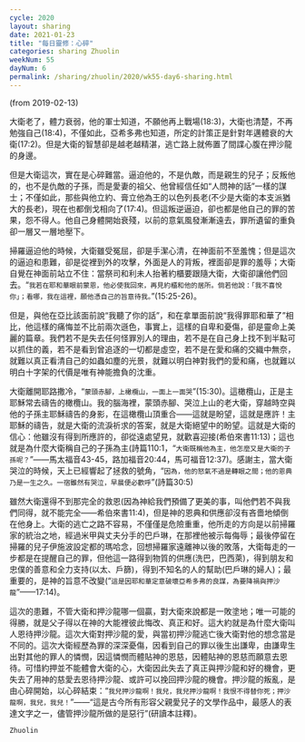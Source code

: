 ```yaml
---
cycle: 2020
layout: sharing
date: 2021-01-23
title: "每日靈修：心碎"
categories: sharing Zhuolin
weekNum: 55
dayNum: 6
permalink: /sharing/zhuolin/2020/wk55-day6-sharing.html
---
```

(from 2019-02-13)

大衛老了，體力衰弱，他的軍士知道，不願他再上戰場(18:3)，大衛也清楚，不再勉強自己(18:4)，不僅如此，亞希多弗也知道，所定的計策正是針對年邁體衰的大衛(17:2)。但是大衛的智慧卻是越老越精湛，逃亡路上就佈置了間諜心腹在押沙龍的身邊。  

但是大衛這次，實在是心碎難當。逼迫他的，不是仇敵，而是親生的兒子；反叛他的，也不是仇敵的子孫，而是愛妻的祖父、他曾經信任如“人問神的話”一樣的謀士；不僅如此，那些與他立約、膏立他為王的以色列長老(不少是大衛的本支派猶大的長老)，現在也都倒戈相向了(17:4)。但這叛逆逼迫，卻也都是他自己的罪的苦果，怨不得人。他自己身體開始衰殘，以前的意氣風發漸漸遠去，罪所遺留的重負卻一層又一層地壓下。  

掃羅逼迫他的時候，大衛雖受冤屈，卻是手潔心清，在神面前不至羞愧；但是這次的逼迫和患難，卻是從裡到外的攻擊，外面是人的背叛，裡面卻是罪的羞辱；大衛自覺在神面前站立不住：當祭司和利未人抬著約櫃要跟隨大衛，大衛卻讓他們回去。“`我若在耶和華眼前蒙恩，他必使我回來，再見約櫃和他的居所。倘若他說：「我不喜悅你」；看哪，我在這裡，願他憑自己的旨意待我。`”(15:25-26)。  

但是，與他在亞比該面前說“我聽了你的話”，和在拿單面前說“我得罪耶和華了”相比，他這樣的痛悔並不比前兩次遜色，事實上，這樣的自卑和憂傷，卻是靈命上美麗的篇章。我們若不是失去任何怪罪別人的理由，若不是在自己身上找不到半點可以抓住的義，若不是看到曾追逐的一切都是虛空，若不是在愛和痛的交織中無奈，就難以真正看清自己的如蟲如塵的光景，就難以明白神對我們的愛和痛，也就難以明白十字架的代價是唯有神能擔負的沈重。  

大衛離開耶路撒冷，“`蒙頭赤腳，上橄欖山，一面上一面哭`”(15:30)。這橄欖山，正是主耶穌常去禱告的橄欖山。我的腦海裡，蒙頭赤腳、哭泣上山的老大衛，穿越時空與他的子孫主耶穌禱告的身影，在這橄欖山頂重合——這就是盼望，這就是應許！主耶穌的禱告，就是大衛的流淚祈求的答案，就是大衛絕望中的盼望。這就是大衛的信心：他雖沒有得到所應許的，卻從遠處望見，就歡喜迎接(希伯來書11:13)；這也就是為什麼大衛稱自己的子孫為主(詩篇110:1，“`大衛既稱他為主，他怎麼又是大衛的子孫呢？`”——馬太福音43-45，路加福音20:44，馬可福音12:37)。感謝主，當大衛哭泣的時候，天上已經響起了拯救的號角，“`因為，他的怒氣不過是轉眼之間；他的恩典乃是一生之久。一宿雖然有哭泣，早晨便必歡呼`”(詩篇30:5)  

雖然大衛還得不到那完全的救恩(因為神給我們預備了更美的事，叫他們若不與我們同得，就不能完全——希伯來書11:4)，但是神的恩典和供應卻沒有吝嗇地傾倒在他身上。大衛的逃亡之路不容易，不僅僅是危險重重，他所走的方向是以前掃羅家的統治之地，經過米甲與丈夫分手的巴戶琳，在那裡他被示每侮辱；最後停留在掃羅的兒子伊施波設定都的瑪哈念，回想掃羅家遠離神以後的敗落，大衛每走的一步都是在提醒自己的罪，但他這一路得到物質的供應(洗巴，巴西萊)，得到朋友和忠僕的善意和全力支持(以太、戶篩)，得到不知名的人的幫助(巴戶琳的婦人)；最重要的，是神的旨意不改變(“`這是因耶和華定意破壞亞希多弗的良謀，為要降禍與押沙龍`”——17:14)。  

這次的患難，不管大衛和押沙龍哪一個贏，對大衛來說都是一敗塗地；唯一可能的得勝，就是父子得以在神的大能裡彼此悔改、真正和好。這大約就是為什麼大衛叫人恩待押沙龍。這次大衛對押沙龍的愛，與當初押沙龍逃亡後大衛對他的想念當是不同的。這次大衛經歷為罪的深深憂傷，因看到自己的罪以後生出謙卑，由謙卑生出對其他的罪人的憐憫，因這憐憫而體貼神的恩慈，因體貼神的恩慈而願意去恩待。可惜約押並不能體會大衛的心，大衛因此失去了真正與押沙龍和好的機會，更失去了用神的慈愛去恩待押沙龍、或許可以挽回押沙龍的機會。押沙龍的叛亂，是由心碎開始，以心碎結束：“`我兒押沙龍啊！我兒，我兒押沙龍啊！我恨不得替你死；押沙龍啊，我兒，我兒！`”——“這是古今所有形容父親愛兒子的文學作品中，最感人的表達文字之一，儘管押沙龍所做的是惡行”(研讀本註釋)。  

`Zhuolin`  
